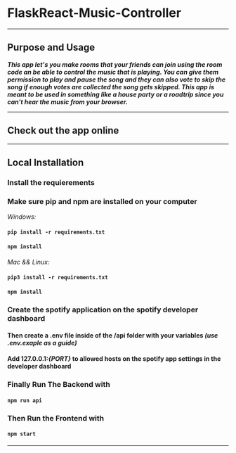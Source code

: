 # FlaskReact-Music-Controller

------------------------------------------------------------------------------------------------------------------------------------------------------------------

## Purpose and Usage

***This app let's you make rooms that your friends can join using the room code an be able to control the music that is playing. You can give them permission to play and pause the song and they can also vote to skip the song if enough votes are collected the song gets skipped. This app is meant to be used in something like a house party or a roadtrip since you can't hear the music from your browser.***

------------------------------------------------------------------------------------------------------------------------------------------------------------------
## Check out the app online


------------------------------------------------------------------------------------------------------------------------------------------------------------------

## Local Installation 

### Install the requierements 
### Make sure pip and npm are installed on your computer

*Windows:*

#### ```pip install -r requirements.txt```
#### ```npm install```

*Mac && Linux:* 

#### ```pip3 install -r requirements.txt```
#### ```npm install```

### Create the spotify application on the spotify developer dashboard
#### Then create a .env file inside of the /api folder with your variables *(use .env.exaple as a guide)*
#### Add 127.0.0.1:*{PORT}* to allowed hosts on the spotify app settings in the developer dashboard

### Finally Run The Backend with

#### ```npm run api```

### Then Run the Frontend with

#### ```npm start```

------------------------------------------------------------------------------------------------------------------------------------------------------------------
